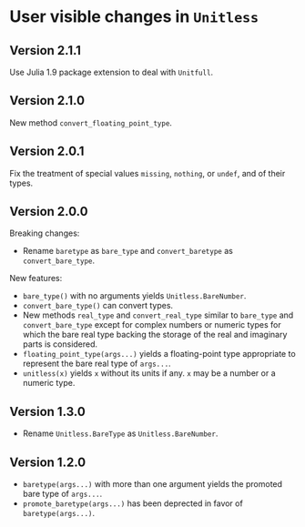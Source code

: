 # User visible changes in `Unitless`

## Version 2.1.1

Use Julia 1.9 package extension to deal with `Unitfull`.

## Version 2.1.0

New method `convert_floating_point_type`.

## Version 2.0.1

Fix the treatment of special values `missing`, `nothing`, or `undef`, and of
their types.

## Version 2.0.0

Breaking changes:
- Rename `baretype` as `bare_type` and `convert_baretype` as
  `convert_bare_type`.

New features:
- `bare_type()` with no arguments yields `Unitless.BareNumber`.
- `convert_bare_type()` can convert types.
- New methods `real_type` and `convert_real_type` similar to `bare_type` and
  `convert_bare_type` except for complex numbers or numeric types for which the
  bare real type backing the storage of the real and imaginary parts is
  considered.
- `floating_point_type(args...)` yields a floating-point type appropriate to
  represent the bare real type of `args...`.
- `unitless(x)` yields `x` without its units if any. `x` may be a number or a
  numeric type.

## Version 1.3.0

- Rename `Unitless.BareType` as `Unitless.BareNumber`.

## Version 1.2.0

- `baretype(args...)` with more than one argument yields the promoted bare type
  of `args...`.
- `promote_baretype(args...)` has been deprected in favor of
  `baretype(args...)`.
